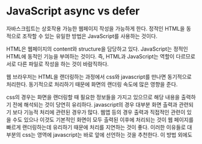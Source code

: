 # JavaScript async vs defer

자바스크립트는 상호작용 가능한 웹페이지 작성을 가능하게 한다. 정적인 HTML을 동적으로 조작할 수 있는 유일한 방법은 JavaScript를 사용하는 것이다.

HTML은 웹페이지의 content와 structure을 담당하고 있다. JavaScript는 정적인 HTML에 동적인 기능을 부여하는 것이다. 즉, HTML과 JavaScript는 역할이 다르므로 서로 다른 파일로 작성을 하는 것이 바람직하다.

웹 브라우저는 HTML을 랜더링하는 과정에서 css와 javascript를 만나면 동기적으로 처리한다. 동기적으로 처리하기 때문에 화면의 랜더링 속도에 많은 영향을 준다.

css의 경우는 화면을 랜더링할 때 필요한 정보들을 가지고 있으므로 해당 내용을 출력하기 전에 해석되는 것이 당연히 유리하다.
javascript의 경우 대부분 화면 출력과 관련되기 보다 기능적 처리에 관련된 경우가 많다. 웹앱 등의 경우 출력과 직접적인 관련이 있을 수도 있으나 이것도 기본적인 화면이 모두 출력된 이후에 처리되는 것이 웹 페이지를 빠르게 랜더링하는데 유리하기 때문에 처리를 지연하는 것이 좋다. 이러한 이유들로 대부분의 css는 <head> 영역에 javascript는 </body> 바로 앞에 선언하는 것을 추천한다. 이 방법 외에도 <script>에는 async 속성과 defer 속성을 사용하는 방법이 있다.

### 일반적인 경우
기본적으로 인라인 <script 코드의 경우 즉시 해석되고 실행될 수 있지만 그렇지 않은 경우는 해당 파일을 가져올 때까지 HTML 문서의 파싱을 중단한다. 그렇게 때문에 HTML이 화면에 출력되는 시간이 길어진다.
<center><img src="..\img\JavaScript\Normal-Execution.jpg"></center>

### async 속성이 추가된 경우
async 속성은 브라우저에 스크립트 파일이 비동기적으로 실행될 수 있음을 나타내기 위해 사용된다. HTML 구문 분석기는 스크립트 태그에 도달한 지점에 스크립트를 가져오고 실행하기 위해 일시 중지할 필요가 없다. 따라서 웹페이지 파싱과 외부 스크립트 파일의 다운로드가 동시에 진행되고, 스크립트는 다운로드 완료 직후 실행된다. 그러므로 순서가 중요한 스크립트들에 async를 사용할 때는 유의해야한다.
```
<script async src="script.js">
```
이 속성은 외부에 위치한 스크립트 파일에서만 사용할 수 있다. 외부 스크립트에 이 속성이 있으면 HTML 문서가 여전히 파싱되는 동안 파일을 다운로드 할 수 있으며 다운로드가 완료되면 스크립트가 실행될 수 있도록 파싱이 일시 중지된다.
<center><img src="..\img\JavaScript\Async-Execution.jpg"></center>

### defer 속성이 추가된 경우
defer 속성은 HTML 파싱이 완전히 완료되면 스크립트 파일을 실행하도록 브라우저에 지시한다.
```
<script defer src="script.js">
```
비동기적으로 로드된 스크립트와 마찬가지로, HTML 파싱이 실행되는 동안 파일을 다운로드 할 수 있다. 그러나 스크립트는 HTML 파싱이 완료되기 전에 다운로드가 완료되더라도 실행되지 않고 파싱이 모두 끝나면 실행된다. 또한, async와는 다르게 호출된 순서대로 실행된다.
<center><img src="..\img\JavaScript\Defer-Execution.jpg"></center>

##### 언제 사용을 해야 하는가?
- 스크립트가 모듈식이고 어떤 스크립트에도 의존을 하지 않는다면 async를 사용
- 스크립트가 다른 스크립트에 의존하거나 의존당하면 defer을 사용
- 스크립트가 작고 비동기 스크립트에 의존하는 경우 비동기 스크립트 위에 속성이 없는 인라인 스크립트를 사용

참조
[script의 async와 defer 속성](https://blog.asamaru.net/2017/05/04/script-async-defer/)
[Asynchronous and Deferred JavaScript](https://w3reign.com/asynchronous-and-deferred-javascript/)
